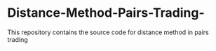 # Distance-Method-Pairs-Trading-
This repository contains the source code for distance method in pairs trading
